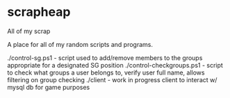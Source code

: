 # scrapheap
All of my scrap

A place for all of my random scripts and programs.

./control-sg.ps1 - script used to add/remove members to the groups appropriate for a designated SG position 
./control-checkgroups.ps1 - script to check what groups a user belongs to, verify user full name, allows filtering on group checking
./client - work in progress client to interact w/ mysql db for game purposes 
